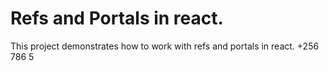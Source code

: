 # Refs and Portals in react.

This project demonstrates how to work with refs and portals in react.
+256 786 5